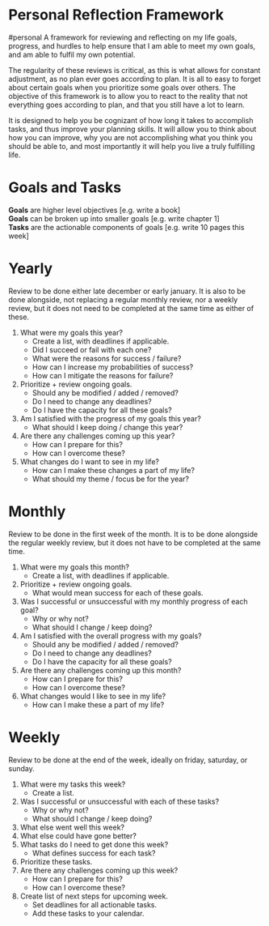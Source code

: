  # Personal Reflection Framework
#personal
A framework for reviewing and reflecting on my life goals, progress, and hurdles to help ensure that I am able to meet my own goals, and am able to fulfil my own potential.

The regularity of these reviews is critical, as this is what allows for constant adjustment, as no plan ever goes according to plan. It is all to easy to forget about certain goals when you prioritize some goals over others. The objective of this framework is to allow you to react to the reality that not everything goes according to plan, and that you still have a lot to learn.

It is designed to help you be cognizant of how long it takes to accomplish tasks, and thus improve your planning skills. It will allow you to think about how you can improve, why you are not accomplishing what you think you should be able to, and most importantly it will help you live a truly fulfilling life.

# Goals and Tasks
**Goals** are higher level objectives [e.g. write a book]</br>
**Goals** can be broken up into smaller goals [e.g. write chapter 1]</br>
**Tasks** are the actionable components of goals [e.g. write 10 pages this week]</br>

# Yearly
Review to be done either late december or early january. It is also to be done alongside, not replacing a regular monthly review, nor a weekly review, but it does not need to be completed at the same time as either of these.

1. What were my goals this year?
    - Create a list, with deadlines if applicable.
    - Did I succeed or fail with each one?
    - What were the reasons for success / failure?
    - How can I increase my probabilities of success?
    - How can I mitigate the reasons for failure?
2. Prioritize + review ongoing goals.
    - Should any be modified / added / removed?
    - Do I need to change any deadlines?
    - Do I have the capacity for all these goals?
3. Am I satisfied with the progress of my goals this year?
    - What should I keep doing / change this year?
4. Are there any challenges coming up this year?
    - How can I prepare for this?
    - How can I overcome these?
5. What changes do I want to see in my life?
    - How can I make these changes a part of my life?
    - What should my theme / focus be for the year?

# Monthly
Review to be done in the first week of the month. It is to be done alongside the regular weekly review, but it does not have to be completed at the same time.

1. What were my goals this month?
    - Create a list, with deadlines if applicable.
2. Prioritize + review ongoing goals.
    - What would mean success for each of these goals.
3. Was I successful or unsuccessful with my monthly progress of each goal?
    - Why or why not?
    - What should I change / keep doing?
4. Am I satisfied with the overall progress with my goals?
    - Should any be modified / added / removed?
    - Do I need to change any deadlines?
    - Do I have the capacity for all these goals?
5. Are there any challenges coming up this month?
    - How can I prepare for this?
    - How can I overcome these?
6. What changes would I like to see in my life?
    - How can I make these a part of my life?

# Weekly
Review to be done at the end of the week, ideally on friday, saturday, or sunday.

1. What were my tasks this week?
    - Create a list.
2. Was I successful or unsuccessful with each of these tasks?
    - Why or why not?
    - What should I change / keep doing? 
3. What else went well this week?
4. What else could have gone better?
5. What tasks do I need to get done this week?
    - What defines success for each task?
6. Prioritize these tasks.
7. Are there any challenges coming up this week?
    - How can I prepare for this?
    - How can I overcome these?
8. Create list of next steps for upcoming week.
    - Set deadlines for all actionable tasks.
    - Add these tasks to your calendar.
